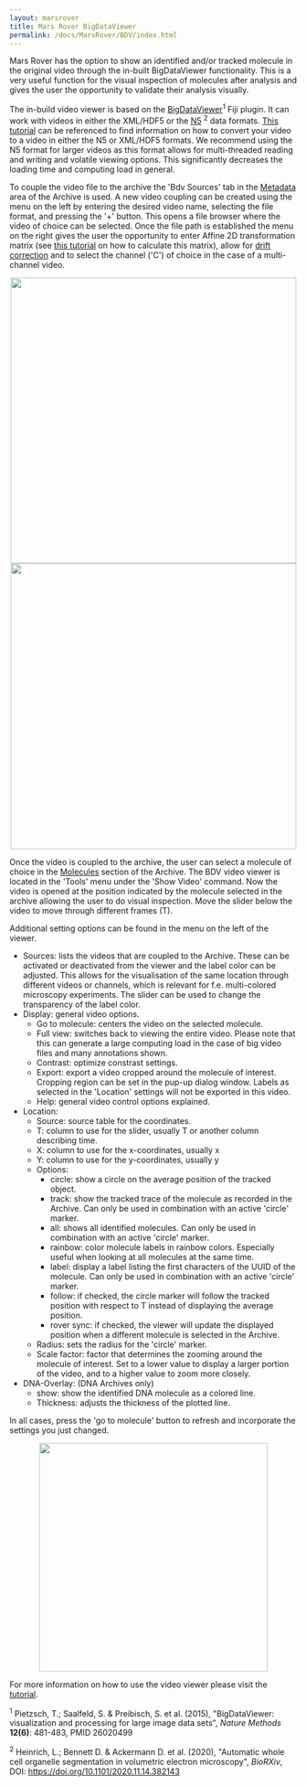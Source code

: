 ```yaml
---
layout: marsrover
title: Mars Rover BigDataViewer
permalink: /docs/MarsRover/BDV/index.html
---
```


Mars Rover has the option to show an identified and/or tracked molecule in the original video through the in-built BigDataViewer functionality. This is a very useful function for the visual inspection of molecules after analysis and gives the user the opportunity to validate their analysis visually.

The in-build video viewer is based on the [BigDataViewer](https://imagej.net/BigDataViewer#Description)<sup>1</sup> Fiji plugin. It can work with videos in either the XML/HDF5 or the [N5]((https://github.com/saalfeldlab/n5)) <sup>2</sup> data formats. [This tutorial](https://duderstadt-lab.github.io/mars-docs/tutorials/workingwithmars/bdv/) can be referenced to find information on how to convert your video to a video in either the N5 or XML/HDF5 formats. We recommend using the N5 format for larger videos as this format allows for multi-threaded reading and writing and volatile viewing options. This significantly decreases the loading time and computing load in general.

To couple the video file to the archive the 'Bdv Sources' tab in the [Metadata](https://duderstadt-lab.github.io/mars-docs/docs/MarsRover/Metadata/) area of the Archive is used. A new video coupling can be created using the menu on the left by entering the desired video name, selecting the file format, and pressing the '+' button. This opens a file browser where the video of choice can be selected. Once the file path is established the menu on the right gives the user the opportunity to enter Affine 2D transformation matrix (see [this tutorial](https://duderstadt-lab.github.io/mars-docs/tutorials/affine2D/HowToCalculateAffine2D/) on how to calculate this matrix), allow for [drift correction](https://duderstadt-lab.github.io/mars-docs/docs/molecule/DriftCalculator/) and to select the channel ('C') of choice in the case of a multi-channel video.

<div style="text-align: center">
<img  src='{{site.baseurl}}/docs/img/Rover/img20.png' width='500'/>
<img  src='{{site.baseurl}}/docs/img/Rover/img21.png' width='500'/>
</div>

Once the video is coupled to the archive, the user can select a molecule of choice in the [Molecules](https://duderstadt-lab.github.io/mars-docs/docs/MarsRover/Molecules/) section of the Archive. The BDV video viewer is located in the 'Tools' menu under the 'Show Video' command. Now the video is opened at the position indicated by the molecule selected in the archive allowing the user to do visual inspection. Move the slider below the video to move through different frames (T).

Additional setting options can be found in the menu on the left of the viewer.

- Sources: lists the videos that are coupled to the Archive. These can be activated or deactivated from the viewer and the label color can be adjusted. This allows for the visualisation of the same location through different videos or channels, which is relevant for f.e. multi-colored microscopy experiments.
The slider can be used to change the transparency of the label color.
- Display: general video options.
  - Go to molecule: centers the video on the selected molecule.
  - Full view: switches back to viewing the entire video. Please note that this can generate a large computing load in the case of big video files and many annotations shown.
  - Contrast: optimize constrast settings.
  - Export: export a video cropped around the molecule of interest. Cropping region can be set in the pup-up dialog window. Labels as selected in the 'Location' settings will not be exported in this video.
  - Help: general video control options explained.
- Location:
  - Source: source table for the coordinates.
  - T: column to use for the slider, usually T or another column describing time.
  - X: column to use for the x-coordinates, usually x
  - Y: column to use for the y-coordinates, usually y
  - Options:
    - circle: show a circle on the average position of the tracked object.
    - track: show the tracked trace of the molecule as recorded in the Archive. Can only be used in combination with an active 'circle' marker.
    - all: shows all identified molecules. Can only be used in combination with an active 'circle' marker.
    - rainbow: color molecule labels in rainbow colors. Especially useful when looking at all molecules at the same time.
    - label: display a label listing the first characters of the UUID of the molecule. Can only be used in combination with an active 'circle' marker.
    - follow: if checked, the circle marker will follow the tracked position with respect to T instead of displaying the average position.
    - rover sync: if checked, the viewer will update the displayed position when a different molecule is selected in the Archive.
  - Radius: sets the radius for the 'circle' marker.
  - Scale factor: factor that determines the zooming around the molecule of interest. Set to a lower value to display a larger portion of the video, and to a higher value to zoom more closely.
- DNA-Overlay: (DNA Archives only)
  - show: show the identified DNA molecule as a colored line.
  - Thickness: adjusts the thickness of the plotted line.


In all cases, press the 'go to molecule' button to refresh and incorporate the settings you just changed.

<div style="text-align: center">
<img  src='{{site.baseurl}}/docs/img/Rover/img22.png' width='400'/>
</div>





For more information on how to use the video viewer please visit the [tutorial](https://duderstadt-lab.github.io/mars-docs/tutorials/workingwithmars/bdv/).


<sup>1</sup> Pietzsch, T.; Saalfeld, S. & Preibisch, S. et al. (2015), "BigDataViewer: visualization and processing for large image data sets", _Nature Methods_ **12(6)**: 481-483, PMID 26020499

<sup>2</sup> Heinrich, L.; Bennett D. & Ackermann D. et al. (2020), "Automatic whole cell organelle segmentation in volumetric electron microscopy", _BioRXiv_, DOI: https://doi.org/10.1101/2020.11.14.382143
